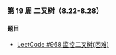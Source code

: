 ### 第 19 周 二叉树（8.22-8.28）

#### 题目

- [LeetCode #968 监控二叉树(困难)](https://leetcode.cn/problems/binary-tree-cameras/)


